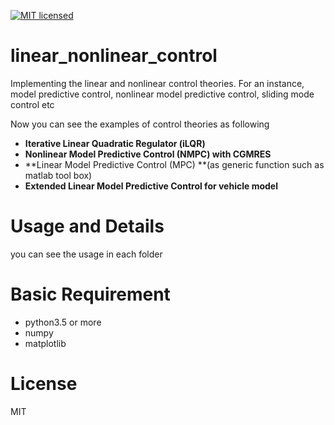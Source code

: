 [![MIT licensed](https://img.shields.io/badge/license-MIT-blue.svg)](LICENSE)

# linear_nonlinear_control
Implementing the linear and nonlinear control theories.
For an instance, model predictive control, nonlinear model predictive control, sliding mode control etc

Now you can see the examples of control theories as following

- **Iterative Linear Quadratic Regulator (iLQR)**
- **Nonlinear Model Predictive Control (NMPC) with CGMRES**
- **Linear Model Predictive Control (MPC) **(as generic function such as matlab tool box)
- **Extended Linear Model Predictive Control for vehicle model**

# Usage and Details
you can see the usage in each folder

# Basic Requirement

- python3.5 or more
- numpy
- matplotlib

# License
MIT
